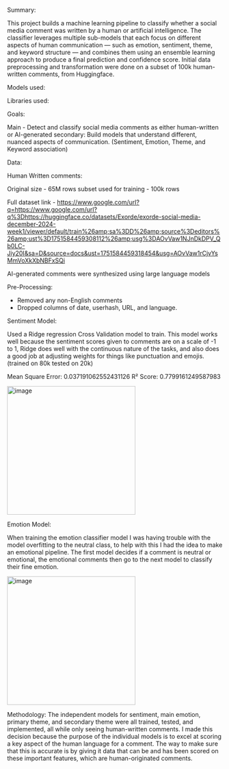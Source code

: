 Summary: 

This project builds a machine learning pipeline to classify whether a social media comment was written by a human or artificial intelligence. The classifier leverages multiple sub-models that each focus on different aspects of human communication — such as emotion, sentiment, theme, and keyword structure — and combines them using an ensemble learning approach to produce a final prediction and confidence score. Initial data preprocessing and transformation were done on a subset of 100k human-written comments, from Huggingface. 

Models used:    

Libraries used:

Goals:

Main - Detect and classify social media comments as either human-written or AI-generated
secondary: Build models that understand different, nuanced aspects of communication. (Sentiment, Emotion, Theme, and Keyword association)

Data:

Human Written comments:

Original size - 65M rows
subset used for training - 100k rows

Full dataset link - https://www.google.com/url?q=https://www.google.com/url?q%3Dhttps://huggingface.co/datasets/Exorde/exorde-social-media-december-2024-week1/viewer/default/train%26amp;sa%3DD%26amp;source%3Deditors%26amp;ust%3D1751584459308112%26amp;usg%3DAOvVaw1NJnDkDPV_Qb0LC-Jiy20I&sa=D&source=docs&ust=1751584459318454&usg=AOvVaw1rCjvYsMmVoXkXbNBFxSQi


AI-generated comments were synthesized using large language models

Pre-Processing: 

- Removed any non-English comments
- Dropped columns of date, userhash, URL, and language.

Sentiment Model:

Used a Ridge regression Cross Validation model to train. This model works well because the sentiment scores given to comments are on a scale of -1 to 1, Ridge does well with the continuous nature of the tasks, and also does a good job at adjusting weights for things like punctuation and emojis. (trained on 80k tested on 20k)

Mean Square Error: 0.037191062552431126
R² Score: 0.7799161249587983 

<img width="300" height="300" alt="image" src="https://github.com/user-attachments/assets/d6ffc9dc-d952-492b-ab5f-ea3e6e4823aa" />

Emotion Model: 

When training the emotion classifier model I was having trouble with the model overfitting to the neutral class, to help with this I had the idea to make an emotional pipeline. The first model decides if a comment is neutral or emotional, the emotional comments then go to the next model to classify their fine emotion.


<img width="300" height="300" alt="image" src="https://github.com/user-attachments/assets/a0edab54-ca65-44c0-b0ce-65f73294fa6e" />





Methodology:
The independent models for sentiment, main emotion, primary theme, and secondary theme were all trained, tested, and implemented, all while only seeing human-written comments. I made this decision because the purpose of the individual models is to excel at scoring a key aspect of the human language for a comment. The way to make sure that this is accurate is by giving it data that can be and has been scored on these important features, which are human-originated comments.   



